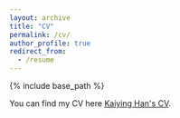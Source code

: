```yaml
---
layout: archive
title: "CV"
permalink: /cv/
author_profile: true
redirect_from:
  - /resume
---
```


{% include base_path %}




You can find my CV here [Kaiying Han's CV](../assets/CV.pdf).
<br>
<br>
<br>
<br>
<br>
<br>
<br>
<br>
<br>
<br>
<br>
<br>
<br>
<br>
<script type="text/javascript" id="clustrmaps" src="//clustrmaps.com/map_v2.js?d=p9dWKAfHeD5OflPPZzy3zWbAjnfGfahpLNQSATRSjQM&cl=ffffff&w=a"></script>
